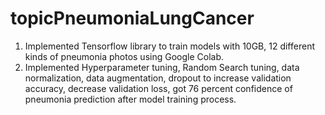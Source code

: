 # topicPneumoniaLungCancer

1. Implemented Tensorflow library to train models with 10GB, 12 different kinds of pneumonia photos using Google Colab. 
2. Implemented Hyperparameter tuning, Random Search tuning, data normalization, data augmentation, dropout to increase validation accuracy, decrease validation loss, got 76 percent confidence of pneumonia prediction after model training process.
